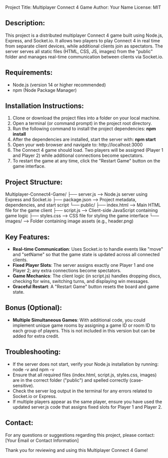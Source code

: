 Project Title: Multiplayer Connect 4 Game
Author: Your Name
License: MIT

Description:
------------
This project is a distributed multiplayer Connect 4 game built using Node.js, Express, and Socket.io. 
It allows two players to play Connect 4 in real time from separate client devices, 
while additional clients join as spectators. 
The server serves all static files (HTML, CSS, JS, images) from the "public" folder and 
manages real-time communication between clients via Socket.io.

Requirements:
-------------
- Node.js (version 14 or higher recommended)
- npm (Node Package Manager)

Installation Instructions:
--------------------------
1. Clone or download the project files into a folder on your local machine.
2. Open a terminal (or command prompt) in the project root directory.
3. Run the following command to install the project dependencies:
   **npm install**
4. After the dependencies are installed, start the server with:
   **npm start**
5. Open your web browser and navigate to:
   http://localhost:3000
6. The Connect 4 game should load. Two players will be assigned (Player 1 and Player 2) 
   while additional connections become spectators.
7. To restart the game at any time, click the "Restart Game" button on the game interface.

Project Structure:
------------------
Multiplayer-Connect4-Game/
├── server.js         --> Node.js server using Express and Socket.io
├── package.json      --> Project metadata, dependencies, and start script
└── public/
    ├── index.html    --> Main HTML file for the game client
    ├── script.js     --> Client-side JavaScript containing game logic
    ├── styles.css    --> CSS file for styling the game interface
    └── images/       --> Folder containing image assets (e.g., header.png)

Key Features:
-------------
- **Real-time Communication**: Uses Socket.io to handle events like "move" and "setName" so that 
  the game state is updated across all connected clients.
- **Fixed Player Slots**: The server assigns exactly one Player 1 and one Player 2; any extra 
  connections become spectators.
- **Game Mechanics**: The client logic (in script.js) handles dropping discs, checking for wins, 
  switching turns, and displaying win messages.
- **Graceful Restart**: A "Restart Game" button resets the board and game state.

Bonus (Optional):
-----------------
- **Multiple Simultaneous Games**: 
  With additional code, you could implement unique game rooms by assigning a game ID or room ID 
  to each group of players. This is not included in this version but can be added for extra credit.

Troubleshooting:
----------------
- If the server does not start, verify your Node.js installation by running:
  node -v
  and
  npm -v
- Ensure that all required files (index.html, script.js, styles.css, images) are in the correct 
  folder ("public") and spelled correctly (case-sensitive).
- Check the server log output in the terminal for any errors related to Socket.io or Express.
- If multiple players appear as the same player, ensure you have used the updated server.js 
  code that assigns fixed slots for Player 1 and Player 2.

Contact:
--------
For any questions or suggestions regarding this project, please contact:
[Your Email or Contact Information]

Thank you for reviewing and using this Multiplayer Connect 4 Game!
